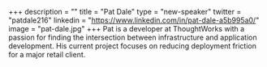 +++
description = ""
title = "Pat Dale"
type = "new-speaker"
twitter = "patdale216"
linkedin = "https://www.linkedin.com/in/pat-dale-a5b995a0/"
image = "pat-dale.jpg"
+++
Pat is a developer at ThoughtWorks with a passion for finding the intersection 
between infrastructure and application development. His current project 
focuses on reducing deployment friction for a major retail client.
